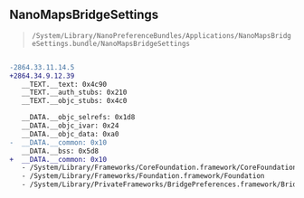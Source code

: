 ## NanoMapsBridgeSettings

> `/System/Library/NanoPreferenceBundles/Applications/NanoMapsBridgeSettings.bundle/NanoMapsBridgeSettings`

```diff

-2864.33.11.14.5
+2864.34.9.12.39
   __TEXT.__text: 0x4c90
   __TEXT.__auth_stubs: 0x210
   __TEXT.__objc_stubs: 0x4c0

   __DATA.__objc_selrefs: 0x1d8
   __DATA.__objc_ivar: 0x24
   __DATA.__objc_data: 0xa0
-  __DATA.__common: 0x10
   __DATA.__bss: 0x5d8
+  __DATA.__common: 0x10
   - /System/Library/Frameworks/CoreFoundation.framework/CoreFoundation
   - /System/Library/Frameworks/Foundation.framework/Foundation
   - /System/Library/PrivateFrameworks/BridgePreferences.framework/BridgePreferences

```
